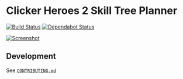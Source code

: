 # Clicker Heroes 2 Skill Tree Planner

[![Build Status](https://travis-ci.org/erosson/ch2plan.svg?branch=master)](https://travis-ci.org/erosson/ch2plan)
[![Dependabot Status](https://api.dependabot.com/badges/status?host=github&repo=erosson/ch2plan)](https://dependabot.com)

[![Screenshot](https://i.imgur.com/mf0umJ9.png?1)](https://ch2.erosson.org)

## Development

See [`CONTRIBUTING.md`](/CONTRIBUTING.md)
